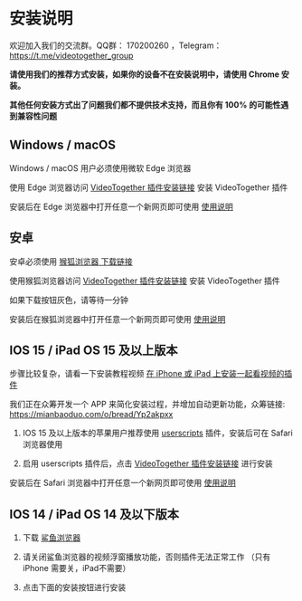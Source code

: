 # 安装说明

欢迎加入我们的交流群。QQ群： 170200260 ，Telegram：https://t.me/videotogether_group

**请使用我们的推荐方式安装，如果你的设备不在安装说明中，请使用 Chrome 安装。**

**其他任何安装方式出了问题我们都不提供技术支持，而且你有 100% 的可能性遇到兼容性问题**

## Windows / macOS

Windows / macOS 用户必须使用微软 Edge 浏览器

使用 Edge 浏览器访问 [VideoTogether 插件安装链接](https://microsoftedge.microsoft.com/addons/detail/videotogether/eilkilgemogpkebfmhkkapogkiijikli) 安装 VideoTogether 插件

安装后在 Edge 浏览器中打开任意一个新网页即可使用 [使用说明](./introduction.md)

## 安卓

安卓必须使用 [猴狐浏览器 下载链接](https://www.coolapk.com/apk/296754)

使用猴狐浏览器访问 [VideoTogether 插件安装链接](https://microsoftedge.microsoft.com/addons/detail/videotogether/eilkilgemogpkebfmhkkapogkiijikli) 安装 VideoTogether 插件

如果下载按钮灰色，请等待一分钟

安装后在猴狐浏览器中打开任意一个新网页即可使用 [使用说明](./introduction.md)


## IOS 15 / iPad OS 15 及以上版本

步骤比较复杂，请看一下安装教程视频 [在 iPhone 或 iPad 上安装一起看视频的插件](https://www.bilibili.com/video/BV19t4y1G7MB/?vd_source=1956535294dafbdc7ed9618b67807b9c)

我们正在众筹开发一个 APP 来简化安装过程，并增加自动更新功能，众筹链接: https://mianbaoduo.com/o/bread/Yp2akpxx

1. IOS 15 及以上版本的苹果用户推荐使用 [userscripts](https://apps.apple.com/app/userscripts/id1463298887) 插件，安装后可在 Safari 浏览器使用

2. 启用 userscripts 插件后，点击 [VideoTogether 插件安装链接](https://2gether.video/release/extension.user.js) 进行安装

安装后在 Safari 浏览器中打开任意一个新网页即可使用 [使用说明](./introduction.md)

## IOS 14 / iPad OS 14 及以下版本

1. 下载 [鲨鱼浏览器](https://apps.apple.com/app/id1271984698)

2. 请关闭鲨鱼浏览器的视频浮窗播放功能，否则插件无法正常工作 （只有 iPhone 需要关，iPad不需要）

3. 点击下面的安装按钮进行安装

<script setup>
import ViaInstall from '../.vitepress/components/ViaInstall.vue'
</script>

<ViaInstall />


